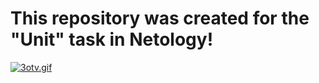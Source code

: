 # This repository was created for the "Unit" task in Netology! 
[![3otv.gif](https://i.postimg.cc/zDRD12xP/3otv.gif)](https://postimg.cc/Hjd1wzDQ)
